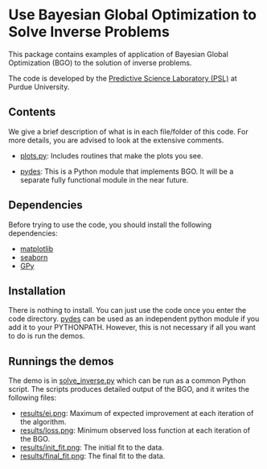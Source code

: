 Use Bayesian Global Optimization to Solve Inverse Problems
======================================================================

This package contains examples of application of Bayesian Global Optimization
(BGO) to the solution of inverse problems.

The code is developed by the
[Predictive Science Laboratory (PSL)](http://www.predictivesciencelab.org) at
Purdue University.

Contents
--------

We give a brief description of what is in each file/folder of this code.
For more details, you are advised to look at the extensive comments.

* [plots.py](./plots.py):
Includes routines that make the plots you see.

* [pydes](./pydes):
This is a Python module that implements BGO.
It will be a separate fully functional module in the near future.

Dependencies
------------

Before trying to use the code, you should install the following dependencies:
* [matplotlib](http://matplotlib.org)
* [seaborn](http://stanford.edu/~mwaskom/software/seaborn/)
* [GPy](https://github.com/SheffieldML/GPy)

Installation
------------

There is nothing to install. You can just use the code once you enter the code
directory. [pydes](./pydes) can be used as an independent python module if you
add it to your PYTHONPATH. However, this is not necessary if all you want to
do is run the demos.

Runnings the demos
------------------

The demo is in [solve_inverse.py](./solve_inverse.py) which can be run as a 
common Python script.
The scripts produces detailed output of the BGO, and it writes the following
files:
* [results/ei.png](./results/ei.png):
Maximum of expected improvement at each iteration of the algorithm.
* [results/loss.png](./results/loss.png):
Minimum observed loss function at each iteration of the BGO.
* [results/init_fit.png](./results/init_fit.png):
The initial fit to the data.
* [results/final_fit.png](./results/final_fit.png):
The final fit to the data.

